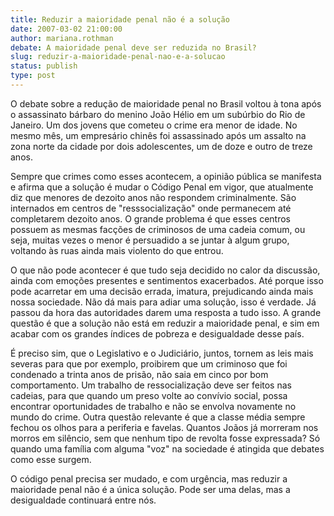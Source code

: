 ```yaml
---
title: Reduzir a maioridade penal não é a solução
date: 2007-03-02 21:00:00
author: mariana.rothman
debate: A maioridade penal deve ser reduzida no Brasil?
slug: reduzir-a-maioridade-penal-nao-e-a-solucao
status: publish 
type: post
---
```


O debate sobre a redução de maioridade penal no Brasil voltou à tona após o assassinato bárbaro do menino João Hélio em um subúrbio do Rio de Janeiro. Um dos jovens que cometeu o crime era menor de idade. No mesmo mês, um empresário chinês foi assassinado após um assalto na zona norte da cidade por dois adolescentes, um de doze e outro de treze anos.


Sempre que crimes como esses acontecem, a opinião pública se manifesta e afirma que a solução é mudar o Código Penal em vigor, que atualmente diz que menores de dezoito anos não respondem criminalmente. São internados em centros de "resssocialização" onde permanecem até completarem dezoito anos. O grande problema é que esses centros possuem as mesmas facções de criminosos de uma cadeia comum, ou seja, muitas vezes o menor é persuadido a se juntar à algum grupo, voltando às ruas ainda mais violento do que entrou.


O que não pode acontecer é que tudo seja decidido no calor da discussão, ainda com emoções presentes e sentimentos exacerbados. Até porque isso pode acarretar em uma decisão errada, imatura, prejudicando ainda mais nossa sociedade. Não dá mais para adiar uma solução, isso é verdade. Já passou da hora das autoridades darem uma resposta a tudo isso. A grande questão é que a solução não está em reduzir a maioridade penal, e sim em acabar com os grandes índices de pobreza e desigualdade desse país.


É preciso sim, que o Legislativo e o Judiciário, juntos, tornem as leis mais severas para que por exemplo, proibirem que um criminoso que foi condenado a trinta anos de prisão, não saia em cinco por bom comportamento. Um trabalho de ressocialização deve ser feitos nas cadeias, para que quando um preso volte ao convívio social, possa encontrar oportunidades de trabalho e não se envolva novamente no mundo do crime. Outra questão relevante é que a classe média sempre fechou os olhos para a periferia e favelas. Quantos Joãos já morreram nos morros em silêncio, sem que nenhum tipo de revolta fosse expressada? Só quando uma família com alguma "voz" na sociedade é atingida que debates como esse surgem.


O código penal precisa ser mudado, e com urgência, mas reduzir a maioridade penal não é a única solução. Pode ser uma delas, mas a desigualdade continuará entre nós.


